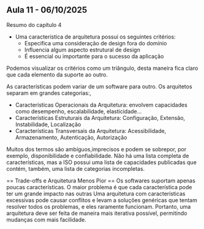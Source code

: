 ## Aula 11 - 06/10/2025

Resumo do capítulo 4

- Uma característica de arquitetura possui os seguintes critérios:
    - Especifica uma consideração de design fora do domínio
    - Influencia algum aspecto estrutural de design
    - É essencial ou importante para o sucesso da aplicação

Podemos visualizar os critérios como um triângulo, desta maneira fica claro que cada elemento da suporte ao outro.

As características podem variar de um software para outro. Os arquitetos separam em grandes categorias:,

- Características Operacionais da Arquitetura: envolvem capacidades como desempenho, escalabilidade, elasticidade...
- Características Estruturais da Arquitetura: Configuração, Extensão, Instabilidade, Localização
- Características Transversais da Arquitetura: Acessibilidade, Armazenamento, Autenticação, Autorização

Muitos dos termos são ambíguos,imprecisos e podem se sobrepor, por exemplo, disponibilidade e confiabilidade.
Não há uma lista completa de características, mas a ISO possui uma lista de capacidades publicadas que contém, também, uma lista de categorias incompletas.

== Trade-offs e Arquitetura Menos Pior ==
Os softwares suportam apenas poucas características. O maior problema é que cada característica pode ter um grande impacto nas outras
Uma arquitetura com características excessivas pode causar conflitos e levam a soluções genéricas que tentam resolver todos os problemas, e eles raramente funcionam.
Portanto, uma arquitetura deve ser feita de maneira mais iterativa possível, permitindo mudanças com mais facilidade.



